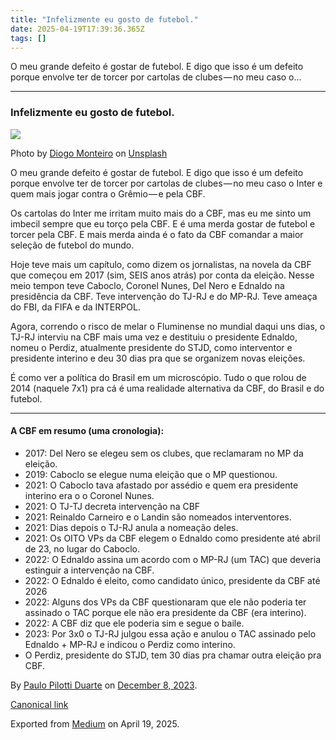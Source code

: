 ```yaml
---
title: "Infelizmente eu gosto de futebol."
date: 2025-04-19T17:39:36.365Z
tags: []
---
```


O meu grande defeito é gostar de futebol. E digo que isso é um defeito porque envolve ter de torcer por cartolas de clubes — no meu caso o…

* * *

### Infelizmente eu gosto de futebol.

![](https://cdn-images-1.medium.com/max/800/0*hYaUllTMVycS_pRT)

Photo by [Diogo Monteiro](https://unsplash.com/@diogomm92?utm_source=medium&utm_medium=referral) on [Unsplash](https://unsplash.com?utm_source=medium&utm_medium=referral)

O meu grande defeito é gostar de futebol. E digo que isso é um defeito porque envolve ter de torcer por cartolas de clubes — no meu caso o Inter e quem mais jogar contra o Grêmio — e pela CBF.

Os cartolas do Inter me irritam muito mais do a CBF, mas eu me sinto um imbecil sempre que eu torço pela CBF. E é uma merda gostar de futebol e torcer pela CBF. E mais merda ainda é o fato da CBF comandar a maior seleção de futebol do mundo.

Hoje teve mais um capítulo, como dizem os jornalistas, na novela da CBF que começou em 2017 (sim, SEIS anos atrás) por conta da eleição. Nesse meio tempon teve Caboclo, Coronel Nunes, Del Nero e Ednaldo na presidência da CBF. Teve intervenção do TJ-RJ e do MP-RJ. Teve ameaça do FBI, da FIFA e da INTERPOL.

Agora, correndo o risco de melar o Fluminense no mundial daqui uns dias, o TJ-RJ interviu na CBF mais uma vez e destituiu o presidente Ednaldo, nomeu o Perdiz, atualmente presidente do STJD, como interventor e presidente interino e deu 30 dias pra que se organizem novas eleições.

É como ver a política do Brasil em um microscópio. Tudo o que rolou de 2014 (naquele 7x1) pra cá é uma realidade alternativa da CBF, do Brasil e do futebol.

* * *

#### A CBF em resumo (uma cronologia):

*   2017: Del Nero se elegeu sem os clubes, que reclamaram no MP da eleição.
*   2019: Caboclo se elegue numa eleição que o MP questionou.
*   2021: O Caboclo tava afastado por assédio e quem era presidente interino era o o Coronel Nunes.
*   2021: O TJ-TJ decreta intervenção na CBF
*   2021: Reinaldo Carneiro e o Landin são nomeados interventores.
*   2021: Dias depois o TJ-RJ anula a nomeação deles.
*   2021: Os OITO VPs da CBF elegem o Ednaldo como presidente até abril de 23, no lugar do Caboclo.
*   2022: O Ednaldo assina um acordo com o MP-RJ (um TAC) que deveria estinguir a intervenção na CBF.
*   2022: O Ednaldo é eleito, como candidato único, presidente da CBF até 2026
*   2022: Alguns dos VPs da CBF questionaram que ele não poderia ter assinado o TAC porque ele não era presidente da CBF (era interino).
*   2022: A CBF diz que ele poderia sim e segue o baile.
*   2023: Por 3x0 o TJ-RJ julgou essa ação e anulou o TAC assinado pelo Ednaldo + MP-RJ e indicou o Perdiz como interino.
*   O Perdiz, presidente do STJD, tem 30 dias pra chamar outra eleição pra CBF.

By [Paulo Pilotti Duarte](https://medium.com/@paulopilotti) on [December 8, 2023](https://medium.com/p/5172c55279e6).

[Canonical link](https://medium.com/@paulopilotti/infelizmente-eu-gosto-de-futebol-5172c55279e6)

Exported from [Medium](https://medium.com) on April 19, 2025.